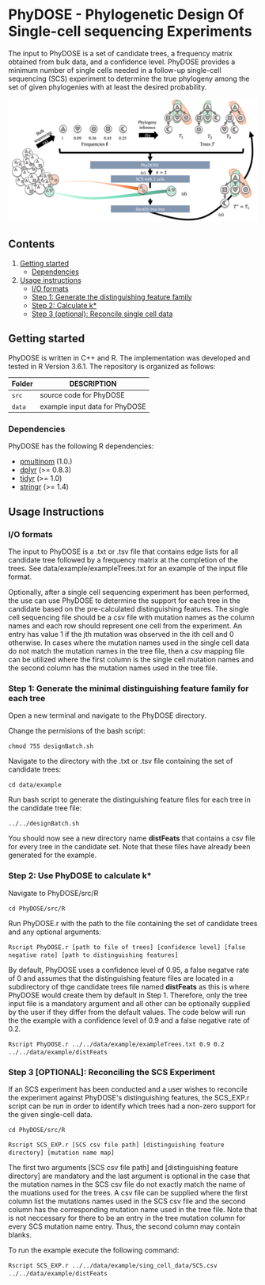 # PhyDOSE - Phylogenetic Design Of Single-cell sequencing Experiments

The input to PhyDOSE is a set of candidate trees, a frequency matrix obtained from bulk data, and a confidence level. PhyDOSE provides a minimum number of single cells needed in a follow-up single-cell sequencing (SCS) experiment to determine the true phylogeny among the set of given phylogenies with at least the desired probability.

![Overview of PhyDOSE](overview.png)

## Contents

  1. [Getting started](#start)
     * [Dependencies](#dep)
  2. [Usage instructions](#usage)
     * [I/O formats](#io)
     * [Step 1: Generate the distinguishing feature family](#phi)
     * [Step 2: Calculate k*](#k_star)
     * [Step 3 (optional): Reconcile single cell data](#scs_exp)
     

<a name="start"></a>
## Getting started

PhyDOSE is written in C++ and R. The implementation was developed and tested in R Version 3.6.1. The repository is organized as follows:

| Folder    | DESCRIPTION                                                  |
| --------- | ------------------------------------------------------------ |
| `src`     | source code for PhyDOSE                                      |
| `data`    | example input data for PhyDOSE                               |


<a name="dep"></a>

### Dependencies   

PhyDOSE has the following R dependencies:

* [pmultinom](https://cran.r-project.org/web/packages/pmultinom/index.html) (1.0.)
* [dplyr](https://cran.r-project.org/web/packages/dplyr/index.html) (>= 0.8.3)
* [tidyr](https://cran.r-project.org/web/packages/tidyr/index.html) (>= 1.0)
* [stringr](https://cran.r-project.org/web/packages/stringr/index.html) (>= 1.4)


<a name="usage"></a>
## Usage Instructions

<a name="io"></a>
### I/O formats
The input to PhyDOSE is a .txt or .tsv file that contains edge lists for all candidate tree followed by a frequency matrix at the completion of the trees. See data/example/exampleTrees.txt for an example of the input file format. 

Optionally, after a single cell sequencing experiment has been performed, the use can use PhyDOSE to determine the support for each tree in the candidate based on the pre-calculated distinguishing features. The single cell sequencing file should be a csv file with mutation names as the column names and each row should represent one cell from the experiment. An entry has value 1 if the jth mutation was observed in the ith cell and 0 otherwise. In cases where the mutation names used in the single cell data do not match the mutation names in the tree file, then a csv mapping file can be utilized where the first column is the single cell mutation names and the second column has the mutation names used in the tree file.

<a name="phi"></a>
### Step 1: Generate the minimal distinguishing feature family for each tree 

Open a new terminal and navigate to the PhyDOSE directory.

Change the permisions of the bash script:
```
chmod 755 designBatch.sh
```
Navigate to the directory with the .txt or .tsv file containing the set of candidate trees:

```
cd data/example
```

Run bash script to generate the distinguishing feature files for each tree in the candidate tree file:
```
../../designBatch.sh

```
You should now see a new directory name **distFeats** that contains a csv file for every tree in the candidate set. Note that these files have already been generated for the example. 


<a name="k_star"></a>
### Step 2: Use PhyDOSE to calculate k* 

Navigate to PhyDOSE/src/R

```
cd PhyDOSE/src/R
```
Run PhyDOSE.r with the path to the file containing the set of candidate trees and any optional arguments:

```
Rscript PhyDOSE.r [path to file of trees] [confidence level] [false negative rate] [path to distinguishing features]
```

By default, PhyDOSE uses a confidence level of 0.95, a false negatve rate of 0 and assumes that the distinguishing feature files are located in a subdirectory of thge candidate trees file named **distFeats** as this is where PhyDOSE would create them by default in Step 1. 
Therefore, only the tree input file is a mandatory argument and all other can be optionally supplied by the user if they differ from the default values. The code below will run the the example with a confidence level of 0.9 and a false negative rate of 0.2.

```
Rscript PhyDOSE.r ../../data/example/exampleTrees.txt 0.9 0.2 ../../data/example/distFeats
```

<a name="scs_exp"></a>
### Step 3 [OPTIONAL]: Reconciling the SCS Experiment
If an SCS experiment has been conducted and a user wishes to reconcile the experiment against PhyDOSE's distinguishing features, the SCS_EXP.r script can be run in order to identify which trees had a non-zero support for the given single-cell data. 

```
cd PhyDOSE/src/R
```


```
Rscript SCS_EXP.r [SCS csv file path] [distinguishing feature directory] [mutation name map]
```

The first two arguments [SCS csv file path] and [distinguishing feature directory] are mandatory and the last argument is optional in the case that the mutation names in the SCS csv file do not exactly match the name of the muations used for the trees. A csv file can be supplied where the first column list the mutations names used in the SCS csv file and the second column has the corresponding mutation name used in the tree file. Note that is not neccessary for there to be an entry in the tree mutation column for every SCS mutation name entry. Thus, the second column may contain blanks. 

To run the example execute the following command:

```
Rscript SCS_EXP.r ../../data/example/sing_cell_data/SCS.csv  ../../data/example/distFeats
```
